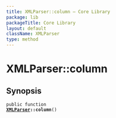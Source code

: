 ```yaml
---
title: XMLParser::column — Core Library
package: lib
packageTitle: Core Library
layout: default
className: XMLParser
type: method
---
```


# XMLParser::column

## Synopsis

<code>public function <b><a href="XMLParser">XMLParser</a>::column</b>()</code>

